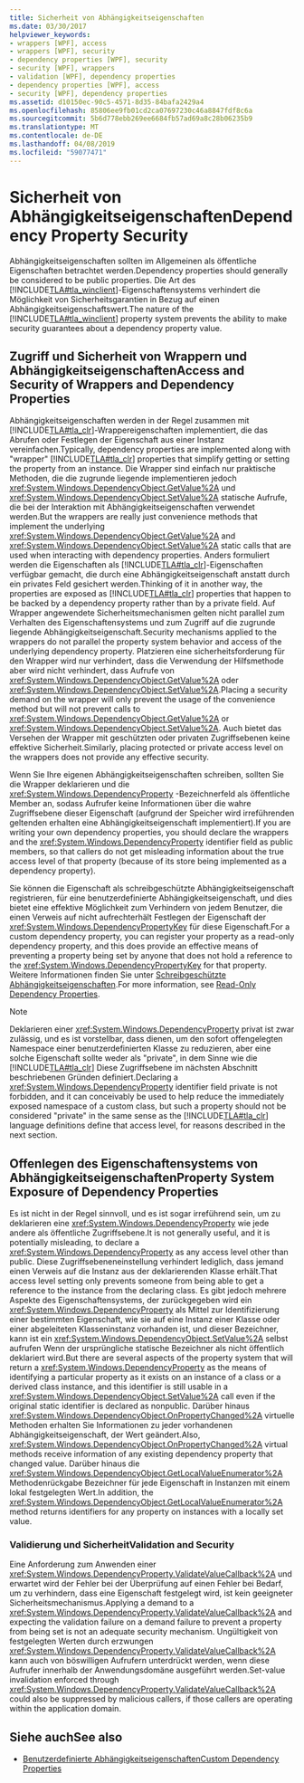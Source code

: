```yaml
---
title: Sicherheit von Abhängigkeitseigenschaften
ms.date: 03/30/2017
helpviewer_keywords:
- wrappers [WPF], access
- wrappers [WPF], security
- dependency properties [WPF], security
- security [WPF], wrappers
- validation [WPF], dependency properties
- dependency properties [WPF], access
- security [WPF], dependency properties
ms.assetid: d10150ec-90c5-4571-8d35-84bafa2429a4
ms.openlocfilehash: 85806ee9fb01cd2ca07697230c46a8847fdf8c6a
ms.sourcegitcommit: 5b6d778ebb269ee6684fb57ad69a8c28b06235b9
ms.translationtype: MT
ms.contentlocale: de-DE
ms.lasthandoff: 04/08/2019
ms.locfileid: "59077471"
---
```

# <a name="dependency-property-security"></a><span data-ttu-id="138fe-102">Sicherheit von Abhängigkeitseigenschaften</span><span class="sxs-lookup"><span data-stu-id="138fe-102">Dependency Property Security</span></span>
<span data-ttu-id="138fe-103">Abhängigkeitseigenschaften sollten im Allgemeinen als öffentliche Eigenschaften betrachtet werden.</span><span class="sxs-lookup"><span data-stu-id="138fe-103">Dependency properties should generally be considered to be public properties.</span></span> <span data-ttu-id="138fe-104">Die Art des [!INCLUDE[TLA#tla_winclient](../../../../includes/tlasharptla-winclient-md.md)]-Eigenschaftensystems verhindert die Möglichkeit von Sicherheitsgarantien in Bezug auf einen Abhängigkeitseigenschaftswert.</span><span class="sxs-lookup"><span data-stu-id="138fe-104">The nature of the [!INCLUDE[TLA#tla_winclient](../../../../includes/tlasharptla-winclient-md.md)] property system prevents the ability to make security guarantees about a dependency property value.</span></span>  

<a name="AccessSecurity"></a>   
## <a name="access-and-security-of-wrappers-and-dependency-properties"></a><span data-ttu-id="138fe-105">Zugriff und Sicherheit von Wrappern und Abhängigkeitseigenschaften</span><span class="sxs-lookup"><span data-stu-id="138fe-105">Access and Security of Wrappers and Dependency Properties</span></span>  
 <span data-ttu-id="138fe-106">Abhängigkeitseigenschaften werden in der Regel zusammen mit [!INCLUDE[TLA#tla_clr](../../../../includes/tlasharptla-clr-md.md)]-Wrappereigenschaften implementiert, die das Abrufen oder Festlegen der Eigenschaft aus einer Instanz vereinfachen.</span><span class="sxs-lookup"><span data-stu-id="138fe-106">Typically, dependency properties are implemented along with "wrapper" [!INCLUDE[TLA#tla_clr](../../../../includes/tlasharptla-clr-md.md)] properties that simplify getting or setting the property from an instance.</span></span> <span data-ttu-id="138fe-107">Die Wrapper sind einfach nur praktische Methoden, die die zugrunde liegende implementieren jedoch <xref:System.Windows.DependencyObject.GetValue%2A> und <xref:System.Windows.DependencyObject.SetValue%2A> statische Aufrufe, die bei der Interaktion mit Abhängigkeitseigenschaften verwendet werden.</span><span class="sxs-lookup"><span data-stu-id="138fe-107">But the wrappers are really just convenience methods that implement the underlying <xref:System.Windows.DependencyObject.GetValue%2A> and <xref:System.Windows.DependencyObject.SetValue%2A> static calls that are used when interacting with dependency properties.</span></span> <span data-ttu-id="138fe-108">Anders formuliert werden die Eigenschaften als [!INCLUDE[TLA#tla_clr](../../../../includes/tlasharptla-clr-md.md)]-Eigenschaften verfügbar gemacht, die durch eine Abhängigkeitseigenschaft anstatt durch ein privates Feld gesichert werden.</span><span class="sxs-lookup"><span data-stu-id="138fe-108">Thinking of it in another way, the properties are exposed as [!INCLUDE[TLA#tla_clr](../../../../includes/tlasharptla-clr-md.md)] properties that happen to be backed by a dependency property rather than by a private field.</span></span> <span data-ttu-id="138fe-109">Auf Wrapper angewendete Sicherheitsmechanismen gelten nicht parallel zum Verhalten des Eigenschaftensystems und zum Zugriff auf die zugrunde liegende Abhängigkeitseigenschaft.</span><span class="sxs-lookup"><span data-stu-id="138fe-109">Security mechanisms applied to the wrappers do not parallel the property system behavior and access of the underlying dependency property.</span></span> <span data-ttu-id="138fe-110">Platzieren eine sicherheitsforderung für den Wrapper wird nur verhindert, dass die Verwendung der Hilfsmethode aber wird nicht verhindert, dass Aufrufe von <xref:System.Windows.DependencyObject.GetValue%2A> oder <xref:System.Windows.DependencyObject.SetValue%2A>.</span><span class="sxs-lookup"><span data-stu-id="138fe-110">Placing a security demand on the wrapper will only prevent the usage of the convenience method but will not prevent calls to <xref:System.Windows.DependencyObject.GetValue%2A> or <xref:System.Windows.DependencyObject.SetValue%2A>.</span></span> <span data-ttu-id="138fe-111">Auch bietet das Versehen der Wrapper mit geschützten oder privaten Zugriffsebenen keine effektive Sicherheit.</span><span class="sxs-lookup"><span data-stu-id="138fe-111">Similarly, placing protected or private access level on the wrappers does not provide any effective security.</span></span>  
  
 <span data-ttu-id="138fe-112">Wenn Sie Ihre eigenen Abhängigkeitseigenschaften schreiben, sollten Sie die Wrapper deklarieren und die <xref:System.Windows.DependencyProperty> -Bezeichnerfeld als öffentliche Member an, sodass Aufrufer keine Informationen über die wahre Zugriffsebene dieser Eigenschaft (aufgrund der Speicher wird irreführenden geltenden erhalten eine Abhängigkeitseigenschaft implementiert).</span><span class="sxs-lookup"><span data-stu-id="138fe-112">If you are writing your own dependency properties, you should declare the wrappers and the <xref:System.Windows.DependencyProperty> identifier field as public members, so that callers do not get misleading information about the true access level of that property (because of its store being implemented as a dependency property).</span></span>  
  
 <span data-ttu-id="138fe-113">Sie können die Eigenschaft als schreibgeschützte Abhängigkeitseigenschaft registrieren, für eine benutzerdefinierte Abhängigkeitseigenschaft, und dies bietet eine effektive Möglichkeit zum Verhindern von jedem Benutzer, die einen Verweis auf nicht aufrechterhält Festlegen der Eigenschaft der <xref:System.Windows.DependencyPropertyKey> für diese Eigenschaft.</span><span class="sxs-lookup"><span data-stu-id="138fe-113">For a custom dependency property, you can register your property as a read-only dependency property, and this does provide an effective means of preventing a property being set by anyone that does not hold a reference to the <xref:System.Windows.DependencyPropertyKey> for that property.</span></span> <span data-ttu-id="138fe-114">Weitere Informationen finden Sie unter [Schreibgeschützte Abhängigkeitseigenschaften](read-only-dependency-properties.md).</span><span class="sxs-lookup"><span data-stu-id="138fe-114">For more information, see [Read-Only Dependency Properties](read-only-dependency-properties.md).</span></span>  
  
> [!NOTE]
>  <span data-ttu-id="138fe-115">Deklarieren einer <xref:System.Windows.DependencyProperty> privat ist zwar zulässig, und es ist vorstellbar, dass dienen, um den sofort offengelegten Namespace einer benutzerdefinierten Klasse zu reduzieren, aber eine solche Eigenschaft sollte weder als "private", in dem Sinne wie die [!INCLUDE[TLA#tla_clr](../../../../includes/tlasharptla-clr-md.md)] Diese Zugriffsebene im nächsten Abschnitt beschriebenen Gründen definiert.</span><span class="sxs-lookup"><span data-stu-id="138fe-115">Declaring a <xref:System.Windows.DependencyProperty> identifier field private is not forbidden, and it can conceivably be used to help reduce the immediately exposed namespace of a custom class, but such a property should not be considered "private" in the same sense as the [!INCLUDE[TLA#tla_clr](../../../../includes/tlasharptla-clr-md.md)] language definitions define that access level, for reasons described in the next section.</span></span>  
  
<a name="PropertySystemExposure"></a>   
## <a name="property-system-exposure-of-dependency-properties"></a><span data-ttu-id="138fe-116">Offenlegen des Eigenschaftensystems von Abhängigkeitseigenschaften</span><span class="sxs-lookup"><span data-stu-id="138fe-116">Property System Exposure of Dependency Properties</span></span>  
 <span data-ttu-id="138fe-117">Es ist nicht in der Regel sinnvoll, und es ist sogar irreführend sein, um zu deklarieren eine <xref:System.Windows.DependencyProperty> wie jede andere als öffentliche Zugriffsebene.</span><span class="sxs-lookup"><span data-stu-id="138fe-117">It is not generally useful, and it is potentially misleading, to declare a <xref:System.Windows.DependencyProperty> as any access level other than public.</span></span> <span data-ttu-id="138fe-118">Diese Zugriffsebeneneinstellung verhindert lediglich, dass jemand einen Verweis auf die Instanz aus der deklarierenden Klasse erhält.</span><span class="sxs-lookup"><span data-stu-id="138fe-118">That access level setting only prevents someone from being able to get a reference to the instance from the declaring class.</span></span> <span data-ttu-id="138fe-119">Es gibt jedoch mehrere Aspekte des Eigenschaftensystems, der zurückgegeben wird ein <xref:System.Windows.DependencyProperty> als Mittel zur Identifizierung einer bestimmten Eigenschaft, wie sie auf eine Instanz einer Klasse oder einer abgeleiteten Klasseninstanz vorhanden ist, und dieser Bezeichner, kann ist ein <xref:System.Windows.DependencyObject.SetValue%2A> selbst aufrufen Wenn der ursprüngliche statische Bezeichner als nicht öffentlich deklariert wird.</span><span class="sxs-lookup"><span data-stu-id="138fe-119">But there are several aspects of the property system that will return a <xref:System.Windows.DependencyProperty> as the means of identifying a particular property as it exists on an instance of a class or a derived class instance, and this identifier is still usable in a <xref:System.Windows.DependencyObject.SetValue%2A> call even if the original static identifier is declared as nonpublic.</span></span> <span data-ttu-id="138fe-120">Darüber hinaus <xref:System.Windows.DependencyObject.OnPropertyChanged%2A> virtuelle Methoden erhalten Sie Informationen zu jeder vorhandenen Abhängigkeitseigenschaft, der Wert geändert.</span><span class="sxs-lookup"><span data-stu-id="138fe-120">Also, <xref:System.Windows.DependencyObject.OnPropertyChanged%2A> virtual methods receive information of any existing dependency property that changed value.</span></span> <span data-ttu-id="138fe-121">Darüber hinaus die <xref:System.Windows.DependencyObject.GetLocalValueEnumerator%2A> Methodenrückgabe Bezeichner für jede Eigenschaft in Instanzen mit einem lokal festgelegten Wert.</span><span class="sxs-lookup"><span data-stu-id="138fe-121">In addition, the <xref:System.Windows.DependencyObject.GetLocalValueEnumerator%2A> method returns identifiers for any property on instances with a locally set value.</span></span>  
  
### <a name="validation-and-security"></a><span data-ttu-id="138fe-122">Validierung und Sicherheit</span><span class="sxs-lookup"><span data-stu-id="138fe-122">Validation and Security</span></span>  
 <span data-ttu-id="138fe-123">Eine Anforderung zum Anwenden einer <xref:System.Windows.DependencyProperty.ValidateValueCallback%2A> und erwartet wird der Fehler bei der Überprüfung auf einen Fehler bei Bedarf, um zu verhindern, dass eine Eigenschaft festgelegt wird, ist kein geeigneter Sicherheitsmechanismus.</span><span class="sxs-lookup"><span data-stu-id="138fe-123">Applying a demand to a <xref:System.Windows.DependencyProperty.ValidateValueCallback%2A> and expecting the validation failure on a demand failure to prevent a property from being set is not an adequate security mechanism.</span></span> <span data-ttu-id="138fe-124">Ungültigkeit von festgelegten Werten durch erzwungen <xref:System.Windows.DependencyProperty.ValidateValueCallback%2A> kann auch von böswilligen Aufrufern unterdrückt werden, wenn diese Aufrufer innerhalb der Anwendungsdomäne ausgeführt werden.</span><span class="sxs-lookup"><span data-stu-id="138fe-124">Set-value invalidation enforced through <xref:System.Windows.DependencyProperty.ValidateValueCallback%2A> could also be suppressed by malicious callers, if those callers are operating within the application domain.</span></span>  
  
## <a name="see-also"></a><span data-ttu-id="138fe-125">Siehe auch</span><span class="sxs-lookup"><span data-stu-id="138fe-125">See also</span></span>

- [<span data-ttu-id="138fe-126">Benutzerdefinierte Abhängigkeitseigenschaften</span><span class="sxs-lookup"><span data-stu-id="138fe-126">Custom Dependency Properties</span></span>](custom-dependency-properties.md)

